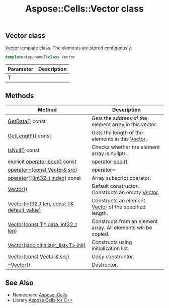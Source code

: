 ﻿---
title: Aspose::Cells::Vector class
linktitle: Vector
second_title: Aspose.Cells for C++ API Reference
description: 'Aspose::Cells::Vector class. Vector template class. The elements are stored contiguously in C++.'
type: docs
weight: 15500
url: /cpp/aspose.cells/vector/
---
## Vector class


[Vector](./) template class. The elements are stored contiguously.

```cpp
template<typenameT>class Vector
```


| Parameter | Description |
| --- | --- |
| T |  |
## Methods

| Method | Description |
| --- | --- |
| [GetData()](./getdata/) const | Gets the address of the element array in this vector. |
| [GetLength()](./getlength/) const | Gets the length of the elements in this [Vector](./). |
| [IsNull()](./isnull/) const | Checks whether the element array is nullptr. |
| explicit [operator bool()](./operator_bool/) const | operator [bool()](./vector/) |
| [operator=(const Vector\& src)](./operator_asm/) | operator= |
| [operator[](int32_t index)](./operator[]/) const | Array subscript operator. |
| [Vector()](./vector/) | Default constructor. Constructs an empty [Vector](./). |
| [Vector(int32_t len, const T\& default_value)](./vector/) | Constructs an element [Vector](./) of the specified length. |
| [Vector(const T* data, int32_t len)](./vector/) | Constructs from an element array. All elements will be copied. |
| [Vector(std::initializer_list\<T\> init)](./vector/) | Constructs using initialization list. |
| [Vector(const Vector\& src)](./vector/) | Copy constructor. |
| [~Vector()](./~vector/) | Destructor. |

## See Also

* Namespace [Aspose::Cells](../)
* Library [Aspose.Cells for C++](../../)
